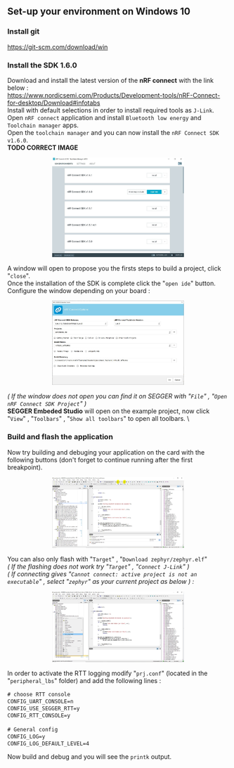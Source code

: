 ## Set-up your environment on Windows 10
### Install git
https://git-scm.com/download/win
### Install the SDK 1.6.0
Download and install the latest version of the __nRF connect__ with the link below : \
https://www.nordicsemi.com/Products/Development-tools/nRF-Connect-for-desktop/Download#infotabs \
Install with default selections in order to install required tools as `J-Link`.
Open `nRF connect` application and install `Bluetooth low energy` and `Toolchain manager` apps. \
Open the `toolchain manager` and you can now install the `nRF Connect SDK v1.6.0`. \
__TODO CORRECT IMAGE__
<p align="center">
    <img src="medias/tutorial_install_sdk.jpg" alt="Installation of the SDK" width="300" />
</p>

A window will open to propose you the firsts steps to build a project, click "`close`". \
Once the installation of the SDK is complete click the "`open ide`" button. \
Configure the window depending on your board :

<p align="center">
    <img src="medias/tutorial_open_ide.jpg" alt="Opening the IDE" width="300" />
</p>

_( If the window does not open you can find it on SEGGER with "`File`" , "`Open nRF Connect SDK Project`" )_ \
__SEGGER Embeded Studio__ will open on the example project, now click "`View`" , "`Toolbars`" , "`Show all toolbars`" to open all toolbars. \

### Build and flash the application

Now try building and debuging your application on the card with the following buttons (don't forget to continue running after the first breakpoint).

<p align="center">
    <img src="medias/tutorial_compiler.jpg" alt="Compile and debug buttons" width="300" />
</p>

You can also only flash with "`Target`" , "`Download zephyr/zephyr.elf`" \
_( If the flashing does not work try "`Target`" , "`Connect J-Link`" )_ \
_( If connecting gives "`Cannot connect: active project is not an executable`" , select "`zephyr`" as your current project as below ) :_

<p align="center">
    <img src="medias/tutorial_select_project.jpg" alt="Select current project" width="300" />
</p>

In order to activate the RTT logging modify "`prj.conf`" (located in the "`peripheral_lbs`" folder) and add the following lines :

```
# choose RTT console
CONFIG_UART_CONSOLE=n
CONFIG_USE_SEGGER_RTT=y
CONFIG_RTT_CONSOLE=y

# General config
CONFIG_LOG=y
CONFIG_LOG_DEFAULT_LEVEL=4
```

Now build and debug and you will see the `printk` output.

